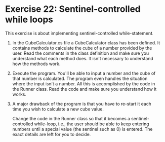 ﻿# Exercise 22: Sentinel-controlled while loops

This exercise is about implementing sentinel-controlled while-statement.

1. In the CubeCalculator.cs file a CubeCalculator class has been defined. 
   It contains methods to calculate the cube of a number provided by the
   user. Read the comments in the class definition and make sure you 
   understand what each method does. It isn't necessary to understand how 
   the methods work.
2. Execute the program. You'll be able to input a number and the cube of 
   that number is calculated. The program even handles the situation where 
   the input isn't a number. All this is accomplished by the code in the 
   Runner class. Read the code and make sure you understand how it works.
3. A major drawback of the program is that you have to re-start it each 
   time you wish to calculate a new cube value. 
   
   Change the code in the Runner class so that it becomes a sentinel-
   controlled while-loop, i.e., the user should be able to keep entering 
   numbers until a special value (the sentinel such as 0) is entered. 
   The exact details are left for you to decide.